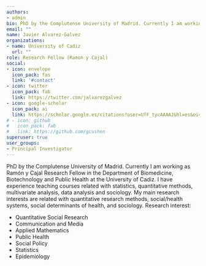 ```yaml
---
authors:
- admin
bio: PhD by the Complutense University of Madrid. Currently I am working as Ramón y Cajal Research Fellow in the Department of Biomedicine, Biotechnology and Public Health at the University of Cadiz. I have experience teaching courses related with statistics, quantitative methods, multivariate analysis, data analysis and sociology. My main research interests are related with quantitative research methods, social/health systems, social determinants of health, and sociology.
email: ""
name: Javier Alvarez-Galvez
organizations:
- name: University of Cadiz
  url: ""
role: Research Fellow (Ramon y Cajal)
social:
- icon: envelope
  icon_pack: fas
  link: '#contact'
- icon: twitter
  icon_pack: fab
  link: https://twitter.com/jalvarezgalvez
- icon: google-scholar
  icon_pack: ai
  link: https://scholar.google.es/citations?user=UfF_tycAAAAJ&hl=es&oi=ao
# - icon: github
#   icon_pack: fab
#   link: https://github.com/gcushen
superuser: true
user_groups:
- Principal Investigator
---
```


PhD by the Complutense University of Madrid. Currently I am working as Ramón y Cajal Research Fellow in the Department of Biomedicine, Biotechnology and Public Health at the University of Cadiz. I have experience teaching courses related with statistics, quantitative methods, multivariate analysis, data analysis and sociology. My main research interests are related with quantitative research methods, social/health systems, social determinants of health, and sociology. Research interest:

+ Quantitative Social Research
+ Communication and Media
+ Applied Mathematics
+ Public Health
+ Social Policy
+ Statistics
+ Epidemiology

